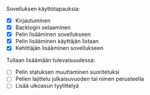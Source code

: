 Sovelluksen käyttötapauksia:

- [x] Kirjautuminen
- [x] Backlogin selaaminen
- [x] Pelin lisääminen sovellukseen
- [x] Pelin lisääminen käyttäjän listaan
- [x] Kehittäjän lisääminen sovellukseen

Tullaan lisäämään tulevaisuudessa:
- [ ] Pelin statuksen muuttaminen suoritetuksi
- [ ] Pelien lajittelu julkaisuvuoden tai nimen perusteella
- [ ] Lisää ulkoasun tyylittelyä